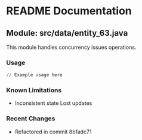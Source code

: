 # README Documentation

## Module: src/data/entity_63.java

This module handles concurrency issues operations.

### Usage

```python
// Example usage here
```

### Known Limitations

- Inconsistent state Lost updates

### Recent Changes

- Refactored in commit 8bfadc71
